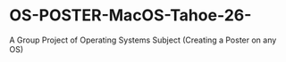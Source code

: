 # OS-POSTER-MacOS-Tahoe-26-
A Group Project of Operating Systems Subject (Creating a Poster on any OS)
